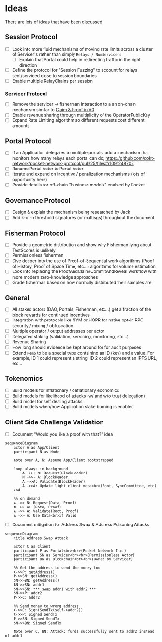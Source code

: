 # Ideas

There are lots of ideas that have been discussed

## Session Protocol

- [ ] Look into more fluid mechanisms of moving rate limits across a cluster of Servicer's rather than simply `Relays / NumServicers`
  - [ ] Explain that Portal could help in redirecting traffic in the right direction
- [ ] Define the protocol for "Session Fuzzing" to account for relays sent/serviced close to session boundaries
- [ ] Enable multiple RelayChains per session

### Servicer Protocol

- [ ] Remove the servicer -> fisherman interaction to a an on-chain mechanism similar to [Claim & Proof in V0](https://github.com/pokt-network/pocket-core/blob/staging/doc/specs/reward_protocol.md)
- [ ] Enable revenue sharing through multiplicity of the OperatorPublicKey
- [ ] Expand Rate Limiting algorithm so different requests cost different amounts

## Portal Protocol

- [ ] If an Application delegates to multiple portals, add a mechanism that monitors how many relays each portal can do; https://github.com/pokt-network/pocket-network-protocol/pull/25/files#r1091248703
- [ ] Rename Portal Actor to Portal Actor
- [ ] Iterate and expand on incentive / penalization mechanisms (lots of opportunity here)
- [ ] Provide details for off-chain "business models" enabled by Pocket

## Governance Protocol

- [ ] Design & explain the mechanism being researched by Jack
- [ ] Add k-of-n threshold signatures (or multisgs) throughout the document

## Fisherman Protocol

- [ ] Provide a geometric distribution and show why Fisherman lying about TestScores is unlikely
- [ ] Permissionless fisherman
- [ ] Dive deeper into the use of Proof-of-Sequential work algorithms (Proof of History, Proof of Space Time, etc...) algorithms for volume estimation
- [ ] Look into replacing the ProofAndClaim/CommitAndReveal workflow with more modern zero-knowledge approaches
- [ ] Grade fisherman based on how normally distributed their samples are

## General

- [ ] All staked actors (DAO, Portals, Fisherman, etc...) get a fraction of the block rewards for continued incentives
- [ ] Integration with protocols like NYM or HOPR for native opt-in RPC security / mixing / obfuscation
- [ ] Multiple operator / output addresses per actor
- [ ] Delegated staking (validation, servicing, monitoring, etc...)
- [ ] Revenue Sharing
- [ ] How long should evidence be kept around for for audit purposes
- [ ] Extend `Memo` to be a special type containing an ID (key) and a value. For example, ID 1 could represent a string, ID 2 could represent an IPFS URL, etc...

## Tokenomics

- [ ] Build models for inflationary / deflationary economics
- [ ] Build models for likelihood of attacks (w/ and w/o trust delegation)
- [ ] Build model for self dealing attacks
- [ ] Build models when/how Application stake burning is enabled

## Client Side Challenge Validation

- [ ] Document "Would you like a proof with that?" idea

```mermaid
sequenceDiagram
    actor A as App/Client
    participant N as Node

    note over A, N: Assume App/Client bootstrapped

    loop always in background
        A ->>+ N: Request(BlockHeader)
        N ->>- A: BlockHeader
        A ->>A: Validate(BlockHeader)
        A ->>A: Update light client meta<br>(Root, SyncCommittee, etc)
    end

    %% on demand
    A ->> N: Request(Data, Proof)
    N ->> A: (Data, Proof)
    A ->> A: Validate(Root, Proof)
    A ->> A: Use Data<br>if Valid
```

- [ ] Document mitigation for Address Swap & Address Poisoning Attacks

```mermaid
sequenceDiagram
    title Address Swap Attack

    actor C as Client
    participant P as Portal<br><br>(Pocket Network Inc.)
    participant SN as Servicer<br><br>(Permissionless Actor)
    participant BN as Blockchain<br><br>(Owned by Servicer)

    %% Get the address to send the money too
    C->>P: getAddress()
    P->>SN: getAddress()
    SN->>BN: getAddress()
    BN->>SN: addr1
    SN->>SN: *** swap addr1 with addr2 ***
    SN->>P: addr2
    P->>C: addr2

    %% Send money to wrong address
    C->>C: Sign(SendTx(self->addr2))
    C->>P: Signed SendTx
    P->>SN: Signed SendTx
    SN->>BN: Signed SendTx

    Note over C, BN: Attack: funds successfully sent to addr2 instead of addr1
```
